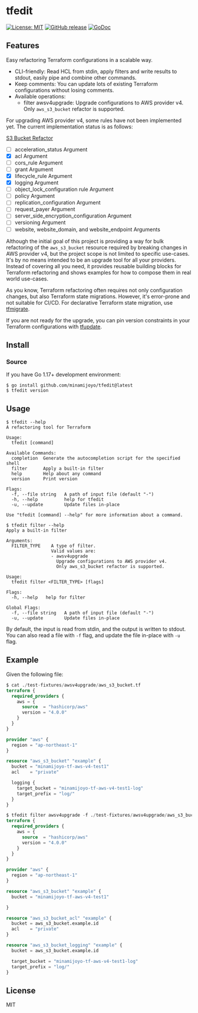 # tfedit
[![License: MIT](https://img.shields.io/badge/License-MIT-blue.svg)](LICENSE)
[![GitHub release](https://img.shields.io/github/release/minamijoyo/tfedit.svg)](https://github.com/minamijoyo/tfedit/releases/latest)
[![GoDoc](https://godoc.org/github.com/minamijoyo/tfedit/tfedit?status.svg)](https://godoc.org/github.com/minamijoyo/tfedit)

## Features

Easy refactoring Terraform configurations in a scalable way.

- CLI-friendly: Read HCL from stdin, apply filters and write results to stdout, easily pipe and combine other commands.
- Keep comments: You can update lots of existing Terraform configurations without losing comments.
- Available operations:
  - filter awsv4upgrade: Upgrade configurations to AWS provider v4. Only `aws_s3_bucket` refactor is supported.

For upgrading AWS provider v4, some rules have not been implemented yet. The current implementation status is as follows:

[S3 Bucket Refactor](https://registry.terraform.io/providers/hashicorp/aws/latest/docs/guides/version-4-upgrade#s3-bucket-refactor)

- [ ] acceleration_status Argument
- [x] acl Argument
- [ ] cors_rule Argument
- [ ] grant Argument
- [x] lifecycle_rule Argument
- [x] logging Argument
- [ ] object_lock_configuration rule Argument
- [ ] policy Argument
- [ ] replication_configuration Argument
- [ ] request_payer Argument
- [ ] server_side_encryption_configuration Argument
- [ ] versioning Argument
- [ ] website, website_domain, and website_endpoint Arguments

Although the initial goal of this project is providing a way for bulk refactoring of the `aws_s3_bucket` resource required by breaking changes in AWS provider v4, but the project scope is not limited to specific use-cases. It's by no means intended to be an upgrade tool for all your providers. Instead of covering all you need, it provides reusable building blocks for Terraform refactoring and shows examples for how to compose them in real world use-cases.

As you know, Terraform refactoring often requires not only configuration changes, but also Terraform state migrations. However, it's error-prone and not suitable for CI/CD. For declarative Terraform state migration, use [tfmigrate](https://github.com/minamijoyo/tfmigrate).

If you are not ready for the upgrade, you can pin version constraints in your Terraform configurations with [tfupdate](https://github.com/minamijoyo/tfupdate).

## Install

### Source

If you have Go 1.17+ development environment:

```
$ go install github.com/minamijoyo/tfedit@latest
$ tfedit version
```

## Usage

```
$ tfedit --help
A refactoring tool for Terraform

Usage:
  tfedit [command]

Available Commands:
  completion  Generate the autocompletion script for the specified shell
  filter      Apply a built-in filter
  help        Help about any command
  version     Print version

Flags:
  -f, --file string   A path of input file (default "-")
  -h, --help          help for tfedit
  -u, --update        Update files in-place

Use "tfedit [command] --help" for more information about a command.
```

```
$ tfedit filter --help
Apply a built-in filter

Arguments:
  FILTER_TYPE    A type of filter.
                 Valid values are:
                 - awsv4upgrade
                   Upgrade configurations to AWS provider v4.
                   Only aws_s3_bucket refactor is supported.

Usage:
  tfedit filter <FILTER_TYPE> [flags]

Flags:
  -h, --help   help for filter

Global Flags:
  -f, --file string   A path of input file (default "-")
  -u, --update        Update files in-place
```

By default, the input is read from stdin, and the output is written to stdout.
You can also read a file with `-f` flag, and update the file in-place with `-u` flag.

## Example

Given the following file:

```aws_s3_bucket.tf
$ cat ./test-fixtures/awsv4upgrade/aws_s3_bucket.tf
terraform {
  required_providers {
    aws = {
      source  = "hashicorp/aws"
      version = "4.0.0"
    }
  }
}

provider "aws" {
  region = "ap-northeast-1"
}

resource "aws_s3_bucket" "example" {
  bucket = "minamijoyo-tf-aws-v4-test1"
  acl    = "private"

  logging {
    target_bucket = "minamijoyo-tf-aws-v4-test1-log"
    target_prefix = "log/"
  }
}

```

```aws_s3_bucket.tf
$ tfedit filter awsv4upgrade -f ./test-fixtures/awsv4upgrade/aws_s3_bucket.tf
terraform {
  required_providers {
    aws = {
      source  = "hashicorp/aws"
      version = "4.0.0"
    }
  }
}

provider "aws" {
  region = "ap-northeast-1"
}

resource "aws_s3_bucket" "example" {
  bucket = "minamijoyo-tf-aws-v4-test1"

}

resource "aws_s3_bucket_acl" "example" {
  bucket = aws_s3_bucket.example.id
  acl    = "private"
}

resource "aws_s3_bucket_logging" "example" {
  bucket = aws_s3_bucket.example.id

  target_bucket = "minamijoyo-tf-aws-v4-test1-log"
  target_prefix = "log/"
}
```

## License

MIT
